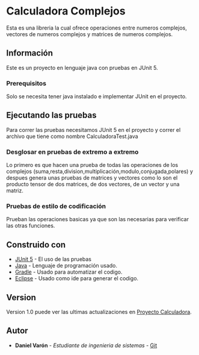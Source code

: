 # Calculadora Complejos

Esta es una libreria la cual ofrece operaciones entre numeros complejos, vectores de numeros complejos y matrices de numeros complejos.

## Información

Este es un proyecto en lenguaje java con pruebas en JUnit 5.

### Prerequisitos

Solo se necesita tener java instalado e implementar JUnit en el proyecto.

## Ejecutando las pruebas

Para correr las pruebas necesitamos JUnit 5 en el proyecto y correr el archivo que tiene como nombre CalculadoraTest.java

### Desglosar en pruebas de extremo a extremo

Lo primero es que hacen una prueba de todas las operaciones de los complejos (suma,resta,division,multiplicación,modulo,conjugada,polares) y despues genera unas pruebas de matrices y vectores como lo son el producto tensor de dos matrices, de dos vectores, de un vector y una matriz.

### Pruebas de estilo de codificación

Prueban las operaciones basicas ya que son las necesarias para verificar las otras funciones.

## Construido con

* [JUnit 5](https://junit.org/junit5/) - El uso de las pruebas
* [Java](https://www.java.com/es/) - Lenguaje de programación usado.
* [Gradle](https://gradle.org/) - Usado para automatizar el codigo.
* [Eclipse](https://www.eclipse.org/) - Usado como ide para generar el codigo.

## Version

Version 1.0 puede ver las ultimas actualizaciones en [Proyecto Calculadora](https://github.com/Daniel1Varon/Daniel).

## Autor

* **Daniel Varón** - *Estudiante de ingenieria de sistemas* - [Git](https://github.com/Daniel1Varon)